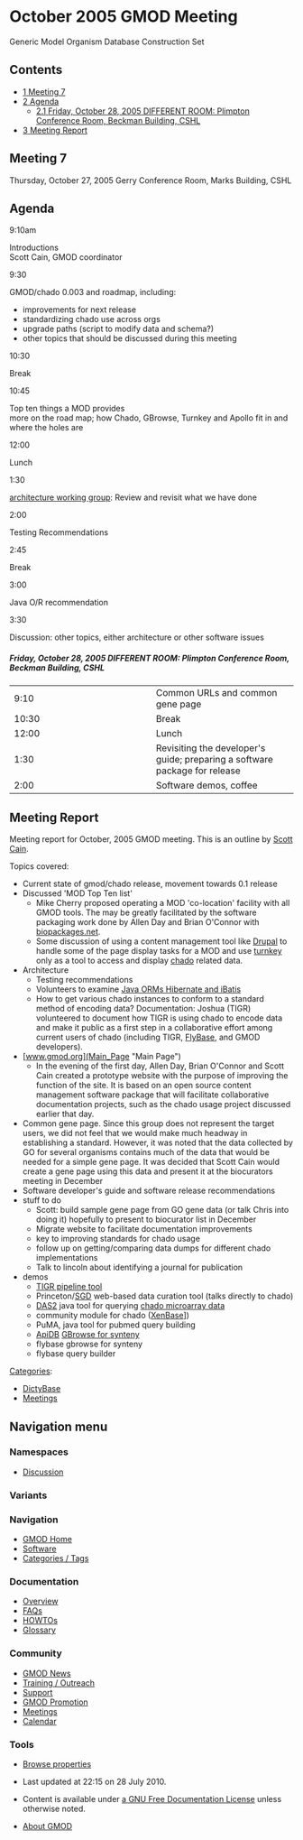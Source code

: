 



<span id="top"></span>




# <span dir="auto">October 2005 GMOD Meeting</span>









Generic Model Organism Database Construction Set

  


## Contents



- [<span class="tocnumber">1</span> <span class="toctext">Meeting
  7</span>](#Meeting_7)
- [<span class="tocnumber">2</span>
  <span class="toctext">Agenda</span>](#Agenda)
  - [<span class="tocnumber">2.1</span> <span class="toctext">Friday,
    October 28, 2005 DIFFERENT ROOM: Plimpton Conference Room, Beckman
    Building,
    CSHL</span>](#Friday.2C_October_28.2C_2005.0ADIFFERENT_ROOM:_Plimpton_Conference_Room.2C_Beckman_Building.2C_CSHL)
- [<span class="tocnumber">3</span> <span class="toctext">Meeting
  Report</span>](#Meeting_Report)



## <span id="Meeting_7" class="mw-headline">Meeting 7</span>

Thursday, October 27, 2005 Gerry Conference Room, Marks Building, CSHL

  

## <span id="Agenda" class="mw-headline">Agenda</span>

9:10am




Introductions  
Scott Cain, GMOD coordinator

9:30

GMOD/chado 0.003 and roadmap, including:  

- improvements for next release
- standardizing chado use across orgs
- upgrade paths (script to modify data and schema?)
- other topics that should be discussed during this meeting

10:30

Break  

10:45

Top ten things a MOD provides  
more on the road map; how Chado, GBrowse, Turnkey and Apollo fit in and
where the holes are

12:00

Lunch

1:30

[architecture working
group](Summary_of_Fall_2005_CHSL_Meeting "Summary of Fall 2005 CHSL Meeting"):
Review and revisit what we have done

2:00

Testing Recommendations

2:45

Break

3:00

Java O/R recommendation

3:30

Discussion: other topics, either architecture or other software issues

##### <span id="Friday.2C_October_28.2C_2005.0ADIFFERENT_ROOM:_Plimpton_Conference_Room.2C_Beckman_Building.2C_CSHL" class="mw-headline">Friday, October 28, 2005 DIFFERENT ROOM: Plimpton Conference Room, Beckman Building, CSHL</span>

<table data-cellpadding="6" width="75%">
<colgroup>
<col style="width: 50%" />
<col style="width: 50%" />
</colgroup>
<tbody>
<tr class="odd">
<td data-valign="top" width="15%">9:10</td>
<td width="85%">Common URLs and common gene page</td>
</tr>
<tr class="even">
<td data-valign="top" width="15%">10:30</td>
<td width="85%">Break</td>
</tr>
<tr class="odd">
<td data-valign="top" width="15%">12:00</td>
<td width="85%">Lunch</td>
</tr>
<tr class="even">
<td data-valign="top" width="15%">1:30</td>
<td width="85%">Revisiting the developer's guide; preparing a software
package for release</td>
</tr>
<tr class="odd">
<td data-valign="top" width="15%">2:00</td>
<td width="85%">Software demos, coffee<br />
</td>
</tr>
</tbody>
</table>

## <span id="Meeting_Report" class="mw-headline">Meeting Report</span>

Meeting report for October, 2005 GMOD meeting. This is an outline by
[Scott Cain](User%3AScott "User%3AScott").

Topics covered:

- Current state of gmod/chado release, movement towards 0.1 release
- Discussed 'MOD Top Ten list'
  - Mike Cherry proposed operating a MOD 'co-location' facility with all
    GMOD tools. The may be greatly facilitated by the software packaging
    work done by Allen Day and Brian O'Connor with
    <a href="http://biopackages.net" class="external text"
    rel="nofollow">biopackages.net</a>.
  - Some discussion of using a content management tool like
    <a href="http://drupal.org" class="external text"
    rel="nofollow">Drupal</a> to handle some of the page display tasks
    for a MOD and use [turnkey](Turnkey "Turnkey") only as a tool to
    access and display
    <a href="Chado" class="mw-redirect" title="Chado">chado</a> related
    data.
- Architecture
  - Testing recommendations
  - Volunteers to examine [Java ORMs Hibernate and
    iBatis](Category%3AMiddleware "Category%3AMiddleware")
  - How to get various chado instances to conform to a standard method
    of encoding data? Documentation: Joshua (TIGR) volunteered to
    document how TIGR is using chado to encode data and make it public
    as a first step in a collaborative effort among current users of
    chado (including TIGR,
    [FlyBase](Category%3AFlyBase "Category%3AFlyBase"), and GMOD
    developers).
- [www.gmod.org](Main_Page "Main Page")
  - In the evening of the first day, Allen Day, Brian O'Connor and Scott
    Cain created a prototype website with the purpose of improving the
    function of the site. It is based on an open source content
    management software package that will facilitate collaborative
    documentation projects, such as the chado usage project discussed
    earlier that day.
- Common gene page. Since this group does not represent the target
  users, we did not feel that we would make much headway in establishing
  a standard. However, it was noted that the data collected by GO for
  several organisms contains much of the data that would be needed for a
  simple gene page. It was decided that Scott Cain would create a gene
  page using this data and present it at the biocurators meeting in
  December
- Software developer's guide and software release recommendations
- stuff to do
  - Scott: build sample gene page from GO gene data (or talk Chris into
    doing it) hopefully to present to biocurator list in December
  - Migrate website to facilitate documentation improvements
  - key to improving standards for chado usage
  - follow up on getting/comparing data dumps for different chado
    implementations
  - Talk to lincoln about identifying a journal for publication
- demos
  - <a href="Ergatis" class="mw-redirect" title="Ergatis">TIGR pipeline
    tool</a>
  - Princeton/[SGD](Category%3ASGD "Category%3ASGD") web-based data curation
    tool (talks directly to chado)
  - [DAS2](Distributed_Annotation_System "Distributed Annotation System")
    java tool for querying [chado microarray
    data](Chado_Mage_Module "Chado Mage Module")
  - community module for chado
    (<a href="http://xenbase.org" class="external text"
    rel="nofollow">XenBase</a>\])
  - PuMA, java tool for pubmed query building
  - [ApiDB](Category%3AApiDB "Category%3AApiDB") [GBrowse for
    synteny](SynView "SynView")
  - flybase gbrowse for synteny
  - flybase query builder





[Categories](Special%3ACategories "Special%3ACategories"):

- [DictyBase](Category%3ADictyBase "Category%3ADictyBase")
- [Meetings](Category%3AMeetings "Category%3AMeetings")





## Navigation menu



### Namespaces


- <span id="ca-talk"><a
  href="http://gmod.org/mediawiki/index.php?title=Talk:October_2005_GMOD_Meeting&amp;action=edit&amp;redlink=1"
  accesskey="t"
  title="Discussion about the content page [t]">Discussion</a></span>


### 

### Variants[](#)








<a href="Main_Page"
style="background-image: url(../images/GMOD-cogs.png);"
title="Visit the main page"></a>


### Navigation



- <span id="n-GMOD-Home">[GMOD Home](Main_Page)</span>
- <span id="n-Software">[Software](GMOD_Components)</span>
- <span id="n-Categories-.2F-Tags">[Categories /
  Tags](Categories)</span>




### Documentation



- <span id="n-Overview">[Overview](Overview)</span>
- <span id="n-FAQs">[FAQs](Category%3AFAQ)</span>
- <span id="n-HOWTOs">[HOWTOs](Category%3AHOWTO)</span>
- <span id="n-Glossary">[Glossary](Glossary)</span>




### Community



- <span id="n-GMOD-News">[GMOD News](GMOD_News)</span>
- <span id="n-Training-.2F-Outreach">[Training /
  Outreach](Training_and_Outreach)</span>
- <span id="n-Support">[Support](Support)</span>
- <span id="n-GMOD-Promotion">[GMOD Promotion](GMOD_Promotion)</span>
- <span id="n-Meetings">[Meetings](Meetings)</span>
- <span id="n-Calendar">[Calendar](Calendar)</span>




### Tools

- <span id="t-smwbrowselink"><a href="Special%3ABrowse/October_2005_GMOD_Meeting"
  rel="smw-browse">Browse properties</a></span>



- <span id="footer-info-lastmod">Last updated at 22:15 on 28 July
  2010.</span>
<!-- - <span id="footer-info-viewcount">28,309 page views.</span> -->
- <span id="footer-info-copyright">Content is available under
  <a href="http://www.gnu.org/licenses/fdl-1.3.html" class="external"
  rel="nofollow">a GNU Free Documentation License</a> unless otherwise
  noted.</span>

<!-- -->

- <span id="footer-places-about">[About
  GMOD](GMOD%3AAbout "GMOD%3AAbout")</span>

<!-- -->




